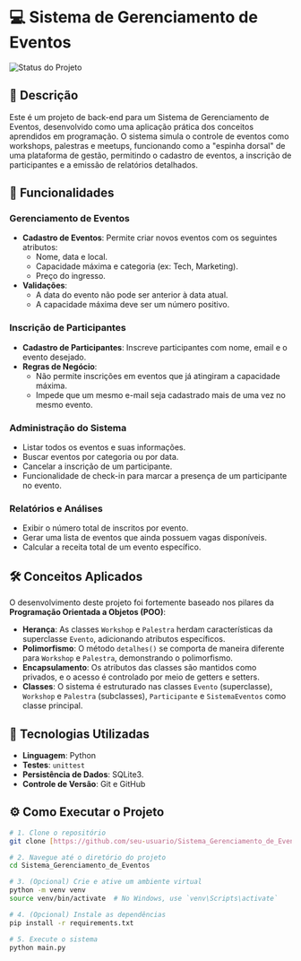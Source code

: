 # 💻 Sistema de Gerenciamento de Eventos

![Status do Projeto](https://img.shields.io/badge/status-em%20desenvolvimento-yellow)

## 📝 Descrição

Este é um projeto de back-end para um Sistema de Gerenciamento de Eventos, desenvolvido como uma aplicação prática dos conceitos aprendidos em programação. O sistema simula o controle de eventos como workshops, palestras e meetups, funcionando como a "espinha dorsal" de uma plataforma de gestão, permitindo o cadastro de eventos, a inscrição de participantes e a emissão de relatórios detalhados.

## 🚀 Funcionalidades

### Gerenciamento de Eventos
* **Cadastro de Eventos**: Permite criar novos eventos com os seguintes atributos:
    * Nome, data e local.
    * Capacidade máxima e categoria (ex: Tech, Marketing).
    * Preço do ingresso.
* **Validações**:
    * A data do evento não pode ser anterior à data atual.
    * A capacidade máxima deve ser um número positivo.

### Inscrição de Participantes
* **Cadastro de Participantes**: Inscreve participantes com nome, email e o evento desejado.
* **Regras de Negócio**:
    * Não permite inscrições em eventos que já atingiram a capacidade máxima.
    * Impede que um mesmo e-mail seja cadastrado mais de uma vez no mesmo evento.

### Administração do Sistema
* Listar todos os eventos e suas informações.
* Buscar eventos por categoria ou por data.
* Cancelar a inscrição de um participante.
* Funcionalidade de check-in para marcar a presença de um participante no evento.

### Relatórios e Análises
* Exibir o número total de inscritos por evento.
* Gerar uma lista de eventos que ainda possuem vagas disponíveis.
* Calcular a receita total de um evento específico.

## 🛠️ Conceitos Aplicados

O desenvolvimento deste projeto foi fortemente baseado nos pilares da **Programação Orientada a Objetos (POO)**:

* **Herança**: As classes `Workshop` e `Palestra` herdam características da superclasse `Evento`, adicionando atributos específicos.
* **Polimorfismo**: O método `detalhes()` se comporta de maneira diferente para `Workshop` e `Palestra`, demonstrando o polimorfismo.
* **Encapsulamento**: Os atributos das classes são mantidos como privados, e o acesso é controlado por meio de getters e setters.
* **Classes**: O sistema é estruturado nas classes `Evento` (superclasse), `Workshop` e `Palestra` (subclasses), `Participante` e `SistemaEventos` como classe principal.

## 🔧 Tecnologias Utilizadas

* **Linguagem**: Python
* **Testes**: `unittest`
* **Persistência de Dados**: SQLite3.
* **Controle de Versão**: Git e GitHub

## ⚙️ Como Executar o Projeto

```bash
# 1. Clone o repositório
git clone [https://github.com/seu-usuario/Sistema_Gerenciamento_de_Eventos.git](https://github.com/seu-usuario/Sistema_Gerenciamento_de_Eventos.git)

# 2. Navegue até o diretório do projeto
cd Sistema_Gerenciamento_de_Eventos

# 3. (Opcional) Crie e ative um ambiente virtual
python -m venv venv
source venv/bin/activate  # No Windows, use `venv\Scripts\activate`

# 4. (Opcional) Instale as dependências
pip install -r requirements.txt

# 5. Execute o sistema
python main.py
